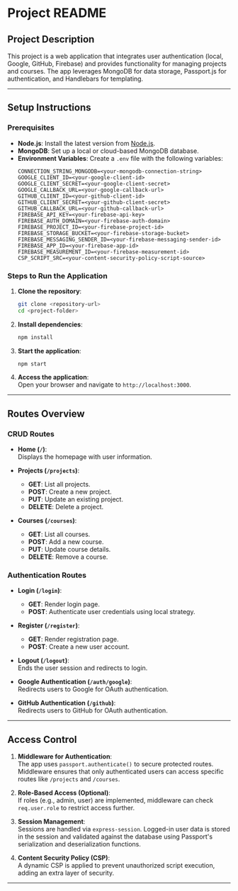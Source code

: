 # Project README

## Project Description

This project is a web application that integrates user authentication (local, Google, GitHub, Firebase) and provides functionality for managing projects and courses. The app leverages MongoDB for data storage, Passport.js for authentication, and Handlebars for templating.

---

## Setup Instructions

### Prerequisites

- **Node.js**: Install the latest version from [Node.js](https://nodejs.org/).
- **MongoDB**: Set up a local or cloud-based MongoDB database.
- **Environment Variables**: Create a `.env` file with the following variables:
  ```plaintext
  CONNECTION_STRING_MONGODB=<your-mongodb-connection-string>
  GOOGLE_CLIENT_ID=<your-google-client-id>
  GOOGLE_CLIENT_SECRET=<your-google-client-secret>
  GOOGLE_CALLBACK_URL=<your-google-callback-url>
  GITHUB_CLIENT_ID=<your-github-client-id>
  GITHUB_CLIENT_SECRET=<your-github-client-secret>
  GITHUB_CALLBACK_URL=<your-github-callback-url>
  FIREBASE_API_KEY=<your-firebase-api-key>
  FIREBASE_AUTH_DOMAIN=<your-firebase-auth-domain>
  FIREBASE_PROJECT_ID=<your-firebase-project-id>
  FIREBASE_STORAGE_BUCKET=<your-firebase-storage-bucket>
  FIREBASE_MESSAGING_SENDER_ID=<your-firebase-messaging-sender-id>
  FIREBASE_APP_ID=<your-firebase-app-id>
  FIREBASE_MEASUREMENT_ID=<your-firebase-measurement-id>
  CSP_SCRIPT_SRC=<your-content-security-policy-script-source>
  ```

### Steps to Run the Application

1. **Clone the repository**:

   ```bash
   git clone <repository-url>
   cd <project-folder>
   ```

2. **Install dependencies**:

   ```bash
   npm install
   ```

3. **Start the application**:

   ```bash
   npm start
   ```

4. **Access the application**:  
   Open your browser and navigate to `http://localhost:3000`.

---

## Routes Overview

### CRUD Routes

- **Home (`/`)**:  
  Displays the homepage with user information.

- **Projects (`/projects`)**:

  - **GET**: List all projects.
  - **POST**: Create a new project.
  - **PUT**: Update an existing project.
  - **DELETE**: Delete a project.

- **Courses (`/courses`)**:
  - **GET**: List all courses.
  - **POST**: Add a new course.
  - **PUT**: Update course details.
  - **DELETE**: Remove a course.

### Authentication Routes

- **Login (`/login`)**:

  - **GET**: Render login page.
  - **POST**: Authenticate user credentials using local strategy.

- **Register (`/register`)**:

  - **GET**: Render registration page.
  - **POST**: Create a new user account.

- **Logout (`/logout`)**:  
  Ends the user session and redirects to login.

- **Google Authentication (`/auth/google`)**:  
  Redirects users to Google for OAuth authentication.

- **GitHub Authentication (`/github`)**:  
  Redirects users to GitHub for OAuth authentication.

---

## Access Control

1. **Middleware for Authentication**:  
   The app uses `passport.authenticate()` to secure protected routes. Middleware ensures that only authenticated users can access specific routes like `/projects` and `/courses`.

2. **Role-Based Access (Optional)**:  
   If roles (e.g., admin, user) are implemented, middleware can check `req.user.role` to restrict access further.

3. **Session Management**:  
   Sessions are handled via `express-session`. Logged-in user data is stored in the session and validated against the database using Passport's serialization and deserialization functions.

4. **Content Security Policy (CSP)**:  
   A dynamic CSP is applied to prevent unauthorized script execution, adding an extra layer of security.

---
